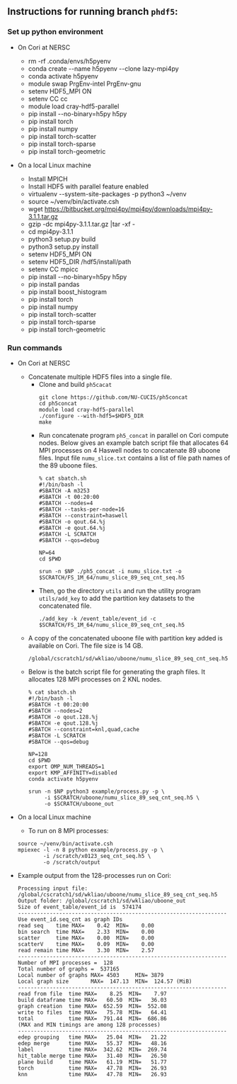 ## Instructions for running branch `phdf5`:

### Set up python environment
* On Cori at NERSC
  + rm -rf .conda/envs/h5pyenv
  + conda create --name h5pyenv --clone lazy-mpi4py
  + conda activate h5pyenv
  + module swap PrgEnv-intel PrgEnv-gnu
  + setenv HDF5_MPI ON
  + setenv CC cc
  + module load cray-hdf5-parallel
  + pip install --no-binary=h5py h5py
  + pip install torch
  + pip install numpy
  + pip install torch-scatter
  + pip install torch-sparse
  + pip install torch-geometric

* On a local Linux machine
  + Install MPICH
  + Install HDF5 with parallel feature enabled
  + virtualenv --system-site-packages -p python3 ~/venv
  + source ~/venv/bin/activate.csh
  + wget https://bitbucket.org/mpi4py/mpi4py/downloads/mpi4py-3.1.1.tar.gz
  + gzip -dc mpi4py-3.1.1.tar.gz |tar -xf -
  + cd mpi4py-3.1.1
  + python3 setup.py build
  + python3 setup.py install
  + setenv HDF5_MPI ON
  + setenv HDF5_DIR /hdf5/install/path
  + setenv CC mpicc
  + pip install --no-binary=h5py h5py
  + pip install pandas
  + pip install boost_histogram
  + pip install torch
  + pip install numpy
  + pip install torch-scatter
  + pip install torch-sparse
  + pip install torch-geometric

### Run commands
* On Cori at NERSC
  + Concatenate multiple HDF5 files into a single file.
    * Clone and build `ph5cacat`
      ```
      git clone https://github.com/NU-CUCIS/ph5concat
      cd ph5concat
      module load cray-hdf5-parallel
      ./configure --with-hdf5=$HDF5_DIR
      make
      ```
    * Run concatenate program `ph5_concat` in parallel on Cori compute nodes.
      Below gives an example batch script file that allocates 64 MPI processes
      on 4 Haswell nodes to concatenate 89 uboone files. Input file `numu_slice.txt`
      contains a list of file path names of the 89 uboone files.
      ```
      % cat sbatch.sh
      #!/bin/bash -l
      #SBATCH -A m3253
      #SBATCH -t 00:20:00
      #SBATCH --nodes=4
      #SBATCH --tasks-per-node=16
      #SBATCH --constraint=haswell
      #SBATCH -o qout.64.%j
      #SBATCH -e qout.64.%j
      #SBATCH -L SCRATCH
      #SBATCH --qos=debug

      NP=64
      cd $PWD

      srun -n $NP ./ph5_concat -i numu_slice.txt -o $SCRATCH/FS_1M_64/numu_slice_89_seq_cnt_seq.h5
      ````
    * Then, go the directory `utils` and run the utility program `utils/add_key`
      to add the partition key datasets to the concatenated file.
      ````
      ./add_key -k /event_table/event_id -c $SCRATCH/FS_1M_64/numu_slice_89_seq_cnt_seq.h5
      ````
  + A copy of the concatenated uboone file with partition key added is
    available on Cori. The file size is 14 GB.
    ```
    /global/cscratch1/sd/wkliao/uboone/numu_slice_89_seq_cnt_seq.h5
    ```
  + Below is the batch script file for generating the graph files.
    It allocates 128 MPI processes on 2 KNL nodes.
    ```
    % cat sbatch.sh
    #!/bin/bash -l
    #SBATCH -t 00:20:00
    #SBATCH --nodes=2
    #SBATCH -o qout.128.%j
    #SBATCH -e qout.128.%j
    #SBATCH --constraint=knl,quad,cache
    #SBATCH -L SCRATCH
    #SBATCH --qos=debug

    NP=128
    cd $PWD
    export OMP_NUM_THREADS=1
    export KMP_AFFINITY=disabled
    conda activate h5pyenv

    srun -n $NP python3 example/process.py -p \
         -i $SCRATCH/uboone/numu_slice_89_seq_cnt_seq.h5 \
         -o $SCRATCH/uboone_out
    ````
* On a local Linux machine
  + To run on 8 MPI processes:
  ```
  source ~/venv/bin/activate.csh
  mpiexec -l -n 8 python example/process.py -p \
          -i /scratch/x0123_seq_cnt_seq.h5 \
          -o /scratch/output
  ```

* Example output from the 128-processes run on Cori:
  ```
  Processing input file: /global/cscratch1/sd/wkliao/uboone/numu_slice_89_seq_cnt_seq.h5
  Output folder: /global/cscratch1/sd/wkliao/uboone_out
  Size of event_table/event_id is  574174
  ------------------------------------------------------------------
  Use event_id.seq_cnt as graph IDs
  read seq    time MAX=    0.42  MIN=    0.00
  bin search  time MAX=    2.33  MIN=    0.00
  scatter     time MAX=    0.00  MIN=    0.00
  scatterV    time MAX=    0.09  MIN=    0.00
  read remain time MAX=    3.30  MIN=    2.57
  ------------------------------------------------------------------
  Number of MPI processes =  128
  Total number of graphs =  537165
  Local number of graphs MAX= 4503     MIN= 3879
  Local graph size       MAX=  147.13  MIN=  124.57 (MiB)
  ------------------------------------------------------------------
  read from file  time MAX=    8.25  MIN=    7.97
  build dataframe time MAX=   60.50  MIN=   36.03
  graph creation  time MAX=  652.59  MIN=  552.08
  write to files  time MAX=   75.78  MIN=   64.41
  total           time MAX=  791.44  MIN=  686.86
  (MAX and MIN timings are among 128 processes)
  ------------------------------------------------------------------
  edep grouping   time MAX=   25.04  MIN=   21.22
  edep merge      time MAX=   55.37  MIN=   48.16
  label           time MAX=  342.62  MIN=  269.74
  hit_table merge time MAX=   31.40  MIN=   26.50
  plane build     time MAX=   61.19  MIN=   51.77
  torch           time MAX=   47.78  MIN=   26.93
  knn             time MAX=   47.78  MIN=   26.93
  ```
